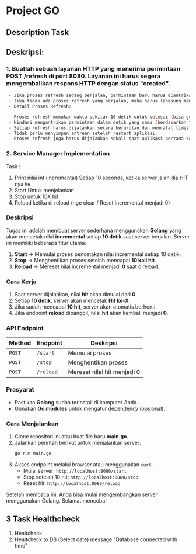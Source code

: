 # Project GO


## Description Task


## Deskripsi:
### 1. Buatlah sebuah layanan HTTP yang menerima permintaan POST /refresh di port 8080. Layanan ini harus segera mengembalikan respons HTTP dengan status "created".

```bash
 - Jika proses refresh sedang berjalan, permintaan baru harus diantrikan.
 - Jika tidak ada proses refresh yang berjalan, maka harus langsung memulai proses refresh.
 - Detail Proses Refresh:

 - Proses refresh memakan waktu sekitar 10 detik untuk selesai (bisa gunakan sleep).
 - Hindari mengantrikan permintaan dalam detik yang sama (berdasarkan timestamp Unix).
 - Setiap refresh harus dijalankan secara berurutan dan mencatat timestamp kapan permintaan dilakukan.
 - Tidak perlu menyimpan antrean setelah restart aplikasi.
 - Proses refresh juga harus dijalankan sekali saat aplikasi pertama kali dijalankan.
```


### 2. Service Manager Implementation





Task :
1. Print nilai int (incremental) Setiap 10 seconds, ketika server jalan dia HIT nya ke 
2. Start Untuk menjelankan
3. Stop untuk 10X hit
4. Reload ketika di reload (nge clear / Reset incremental menjadi 0)


### Deskripsi
Tugas ini adalah membuat server sederhana menggunakan **Golang** yang akan mencetak nilai **incremental** setiap **10 detik** saat server berjalan. Server ini memiliki beberapa fitur utama:

1. **Start** → Memulai proses pencetakan nilai incremental setiap 10 detik.
2. **Stop** → Menghentikan proses setelah mencapai **10 kali hit**.
3. **Reload** → Mereset nilai incremental menjadi **0** saat direload.

### Cara Kerja
1. Saat server dijalankan, nilai **hit** akan dimulai dari **0**.
2. Setiap **10 detik**, server akan mencetak **Hit ke-X**.
3. Jika sudah mencapai **10 hit**, server akan otomatis berhenti.
4. Jika endpoint **reload** dipanggil, nilai **hit** akan kembali menjadi **0**.

### API Endpoint
| Method | Endpoint  | Deskripsi |
|--------|----------|-----------|
| `POST`  | `/start` | Memulai proses |
| `POST`  | `/stop`  | Menghentikan proses |
| `POST`  | `/reload` | Mereset nilai hit menjadi 0 |

### Prasyarat
- Pastikan **Golang** sudah terinstall di komputer Anda.
- Gunakan **Go modules** untuk mengatur dependency (opsional).

### Cara Menjalankan
1. Clone repositori ini atau buat file baru **main.go**.
2. Jalankan perintah berikut untuk menjalankan server:
   ```sh
   go run main.go
   ```
3. Akses endpoint melalui browser atau menggunakan `curl`:
   - Mulai server: `http://localhost:8080/start`
   - Stop setelah 10 hit: `http://localhost:8080/stop`
   - Reset hit: `http://localhost:8080/reload`

Setelah membaca ini, Anda bisa mulai mengembangkan server menggunakan Golang. Selamat mencoba!



## 3 Task Healthcheck

1. Healtcheck
2. Healtcheck to DB (Select date) message "Database connected with time"